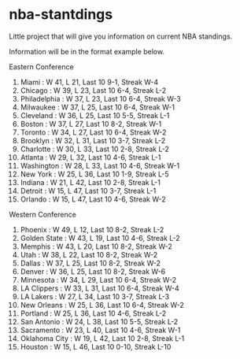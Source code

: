 # nba-stantdings

Little project that will give you information on current NBA standings.

Information will be in the format example below.

Eastern Conference

1. Miami : W 41, L 21, Last 10 9-1, Streak W-4
2. Chicago : W 39, L 23, Last 10 6-4, Streak L-2
3. Philadelphia : W 37, L 23, Last 10 6-4, Streak W-3
4. Milwaukee : W 37, L 25, Last 10 6-4, Streak W-1
5. Cleveland : W 36, L 25, Last 10 5-5, Streak L-1
6. Boston : W 37, L 27, Last 10 8-2, Streak W-1
7. Toronto : W 34, L 27, Last 10 6-4, Streak W-2
8. Brooklyn : W 32, L 31, Last 10 3-7, Streak L-2
9. Charlotte : W 30, L 33, Last 10 2-8, Streak L-2
10. Atlanta : W 29, L 32, Last 10 4-6, Streak L-1
11. Washington : W 28, L 33, Last 10 4-6, Streak W-1
12. New York : W 25, L 36, Last 10 1-9, Streak L-5
13. Indiana : W 21, L 42, Last 10 2-8, Streak L-1
14. Detroit : W 15, L 47, Last 10 3-7, Streak L-1
15. Orlando : W 15, L 47, Last 10 4-6, Streak W-2

Western Conference

1. Phoenix : W 49, L 12, Last 10 8-2, Streak L-2
2. Golden State : W 43, L 19, Last 10 4-6, Streak L-2
3. Memphis : W 43, L 20, Last 10 8-2, Streak W-2
4. Utah : W 38, L 22, Last 10 8-2, Streak W-2
5. Dallas : W 37, L 25, Last 10 8-2, Streak W-2
6. Denver : W 36, L 25, Last 10 8-2, Streak W-6
7. Minnesota : W 34, L 29, Last 10 6-4, Streak W-2
8. LA Clippers : W 33, L 31, Last 10 6-4, Streak W-4
9. LA Lakers : W 27, L 34, Last 10 3-7, Streak L-3
10. New Orleans : W 25, L 36, Last 10 6-4, Streak W-2
11. Portland : W 25, L 36, Last 10 4-6, Streak L-2
12. San Antonio : W 24, L 38, Last 10 5-5, Streak L-2
13. Sacramento : W 23, L 40, Last 10 4-6, Streak W-1
14. Oklahoma City : W 19, L 42, Last 10 2-8, Streak L-1
15. Houston : W 15, L 46, Last 10 0-10, Streak L-10
